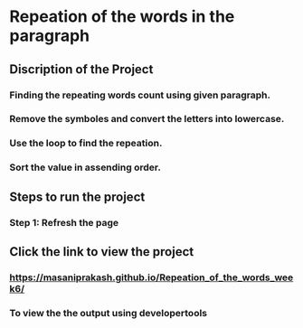 # Repeation of the words in the paragraph
## Discription of the Project
### Finding the repeating words count using given paragraph.
### Remove the symboles and convert the letters into lowercase.
### Use the loop to find the repeation.
### Sort the value in assending order.
## Steps to run the project
### Step 1: Refresh the page
## Click the link to view the project
### https://masaniprakash.github.io/Repeation_of_the_words_week6/
### To view the the output using developertools 
